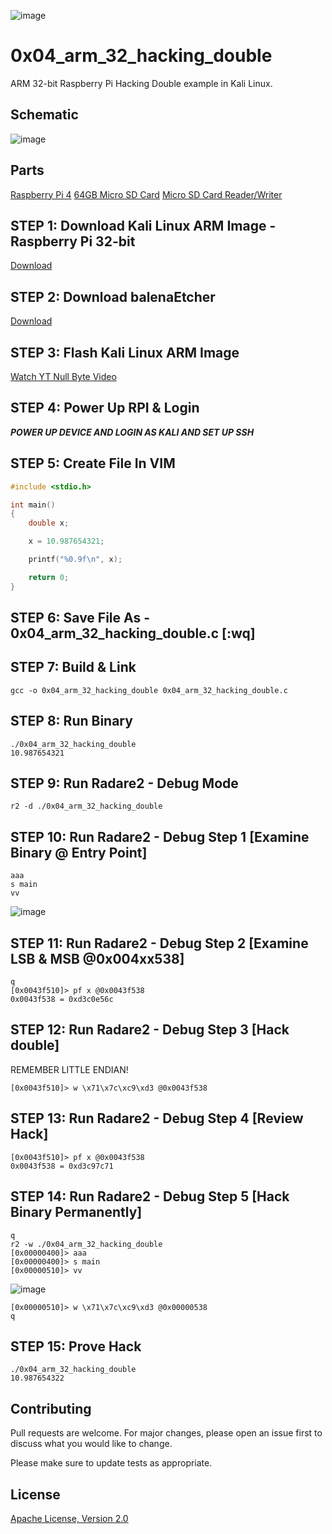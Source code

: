 ![image](https://github.com/mytechnotalent/0x04_arm_32_hacking_double/blob/main/RPI32AAHD.png?raw=true)

# 0x04_arm_32_hacking_double
ARM 32-bit Raspberry Pi Hacking Double example in Kali Linux.

## Schematic
![image](https://github.com/mytechnotalent/0x04_arm_32_hacking_double/blob/main/schematic.png?raw=true)

## Parts
[Raspberry Pi 4](https://www.adafruit.com/product/4292)
[64GB Micro SD Card](https://www.amazon.com/SDSDQUA-064G-A11-Professional-MicroSDXC-formatted-recording/dp/106171327X)
[Micro SD Card Reader/Writer](https://www.amazon.com/uni-Adapter-Supports-Compatible-MacBook/dp/B081VHSB2V)

## STEP 1: Download Kali Linux ARM Image - Raspberry Pi 32-bit
[Download](https://images.kali.org/arm-images/kali-linux-2020.3a-rpi3-nexmon.img.xz)

## STEP 2: Download balenaEtcher
[Download](https://www.balena.io/etcher)

## STEP 3: Flash Kali Linux ARM Image
[Watch YT Null Byte Video](https://www.youtube.com/watch?v=Jquf9BDm4iU&t=493s)

## STEP 4: Power Up RPI & Login
***POWER UP DEVICE AND LOGIN AS KALI AND SET UP SSH***

## STEP 5: Create File In VIM
```c
#include <stdio.h>

int main()
{
    double x;

    x = 10.987654321;

    printf("%0.9f\n", x);

    return 0;
}
```

## STEP 6: Save File As - 0x04_arm_32_hacking_double.c [:wq]

## STEP 7: Build & Link
```
gcc -o 0x04_arm_32_hacking_double 0x04_arm_32_hacking_double.c
```

## STEP 8: Run Binary
```
./0x04_arm_32_hacking_double
10.987654321
```

## STEP 9: Run Radare2 - Debug Mode
```
r2 -d ./0x04_arm_32_hacking_double
```

## STEP 10: Run Radare2 - Debug Step 1 [Examine Binary @ Entry Point]
```
aaa
s main
vv
```
![image](https://github.com/mytechnotalent/0x04_arm_32_hacking_double/blob/main/1.png?raw=true)

## STEP 11: Run Radare2 - Debug Step 2 [Examine LSB & MSB @0x004xx538]
```
q
[0x0043f510]> pf x @0x0043f538
0x0043f538 = 0xd3c0e56c
```

## STEP 12: Run Radare2 - Debug Step 3 [Hack double]
REMEMBER LITTLE ENDIAN!
```
[0x0043f510]> w \x71\x7c\xc9\xd3 @0x0043f538
```

## STEP 13: Run Radare2 - Debug Step 4 [Review Hack]
```
[0x0043f510]> pf x @0x0043f538
0x0043f538 = 0xd3c97c71
```

## STEP 14: Run Radare2 - Debug Step 5 [Hack Binary Permanently]
```
q
r2 -w ./0x04_arm_32_hacking_double
[0x00000400]> aaa
[0x00000400]> s main
[0x00000510]> vv
```
![image](https://github.com/mytechnotalent/0x04_arm_32_hacking_double/blob/main/2.png?raw=true)
```
[0x00000510]> w \x71\x7c\xc9\xd3 @0x00000538
q
```

## STEP 15: Prove Hack
```
./0x04_arm_32_hacking_double
10.987654322
```

## Contributing
Pull requests are welcome. For major changes, please open an issue first to discuss what you would like to change.

Please make sure to update tests as appropriate.

## License
[Apache License, Version 2.0](https://www.apache.org/licenses/LICENSE-2.0)
